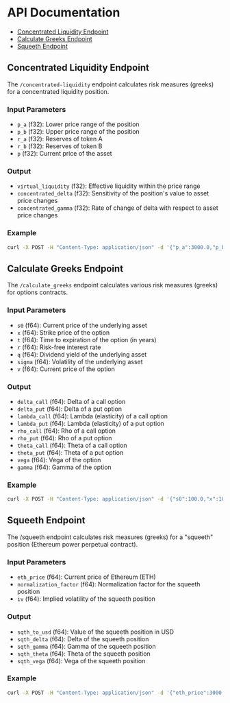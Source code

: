 # API Documentation

- [Concentrated Liquidity Endpoint](#concentrated-liquidity-endpoint)
- [Calculate Greeks Endpoint](#calculate-greeks-endpoint)
- [Squeeth Endpoint](#squeeth-endpoint)

## Concentrated Liquidity Endpoint

The `/concentrated-liquidity` endpoint calculates risk measures (greeks) for a concentrated liquidity position.

### Input Parameters
- `p_a` (f32): Lower price range of the position
- `p_b` (f32): Upper price range of the position
- `r_a` (f32): Reserves of token A
- `r_b` (f32): Reserves of token B
- `p` (f32): Current price of the asset

### Output
- `virtual_liquidity` (f32): Effective liquidity within the price range
- `concentrated_delta` (f32): Sensitivity of the position's value to asset price changes
- `concentrated_gamma` (f32): Rate of change of delta with respect to asset price changes

### Example
```bash
curl -X POST -H "Content-Type: application/json" -d '{"p_a":3000.0,"p_b":3500.0,"r_a":10.0,"r_b":20.0,"p":3200.0}' http://localhost:8080/concentrated_liquidity
```

## Calculate Greeks Endpoint

The `/calculate_greeks` endpoint calculates various risk measures (greeks) for options contracts.

### Input Parameters
- `s0` (f64): Current price of the underlying asset
- `x` (f64): Strike price of the option
- `t` (f64): Time to expiration of the option (in years)
- `r` (f64): Risk-free interest rate
- `q` (f64): Dividend yield of the underlying asset
- `sigma` (f64): Volatility of the underlying asset
- `v` (f64): Current price of the option

### Output
- `delta_call` (f64): Delta of a call option
- `delta_put` (f64): Delta of a put option
- `lambda_call` (f64): Lambda (elasticity) of a call option
- `lambda_put` (f64): Lambda (elasticity) of a put option
- `rho_call` (f64): Rho of a call option
- `rho_put` (f64): Rho of a put option
- `theta_call` (f64): Theta of a call option
- `theta_put` (f64): Theta of a put option
- `vega` (f64): Vega of the option
- `gamma` (f64): Gamma of the option

### Example
```bash
curl -X POST -H "Content-Type: application/json" -d '{"s0":100.0,"x":100.0,"t":1.0,"r":0.05,"q":0.0,"sigma":0.2,"v":10.0}' http://localhost:8080/calculate_greeks
```

## Squeeth Endpoint
The /squeeth endpoint calculates risk measures (greeks) for a "squeeth" position (Ethereum power perpetual contract).

### Input Parameters
- `eth_price` (f64): Current price of Ethereum (ETH)
- `normalization_factor` (f64): Normalization factor for the squeeth position
- `iv` (f64): Implied volatility of the squeeth position

### Output
- `sqth_to_usd` (f64): Value of the squeeth position in USD
- `sqth_delta` (f64): Delta of the squeeth position
- `sqth_gamma` (f64): Gamma of the squeeth position
- `sqth_theta` (f64): Theta of the squeeth position
- `sqth_vega` (f64): Vega of the squeeth position

### Example
```bash
curl -X POST -H "Content-Type: application/json" -d '{"eth_price":3000.0,"normalization_factor":0.5,"iv":0.8}' http://localhost:8080/squeeth
```